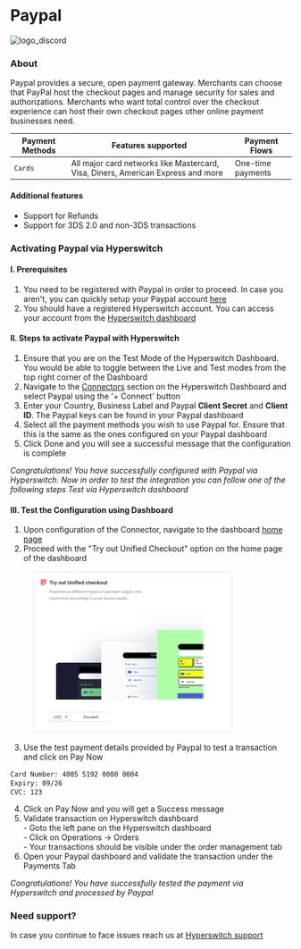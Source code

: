# Paypal

![logo\_discord](https://hyperswitch.io/icons/homePageIcons/logos/paypalLogo.svg)

### About

Paypal provides a secure, open payment gateway. Merchants can choose that PayPal host the checkout pages and manage security for sales and authorizations. Merchants who want total control over the checkout experience can host their own checkout pages other online payment businesses need.

| Payment Methods | Features supported                                                               | Payment Flows     |
| --------------- | -------------------------------------------------------------------------------- | ----------------- |
| `Cards`         | All major card networks like Mastercard, Visa, Diners, American Express and more | One-time payments |

#### Additional features

* Support for Refunds
* Support for 3DS 2.0 and non-3DS transactions

### Activating Paypal via Hyperswitch

#### I. Prerequisites

1. You need to be registered with Paypal in order to proceed. In case you aren't, you can quickly setup your Paypal account [here](https://developer.paypal.com/)
2. You should have a registered Hyperswitch account. You can access your account from the [Hyperswitch dashboard](https://app.hyperswitch.io/)

#### II. Steps to activate Paypal with Hyperswitch

1. Ensure that you are on the Test Mode of the Hyperswitch Dashboard. You would be able to toggle between the Live and Test modes from the top right corner of the Dashboard
2. Navigate to the [Connectors](https://app.hyperswitch.io/connectors) section on the Hyperswitch Dashboard and select Paypal using the '+ Connect' button
3. Enter your Country, Business Label and Paypal **Client Secret** and **Client ID**. The Paypal keys can be found in your Paypal dashboard
4. Select all the payment methods you wish to use Paypal for. Ensure that this is the same as the ones configured on your Paypal dashboard
5. Click Done and you will see a successful message that the configuration is complete

_Congratulations! You have successfully configured with Paypal via Hyperswitch. Now in order to test the integration you can follow one of the following steps Test via Hyperswitch dashboard_

#### III. Test the Configuration using Dashboard

1. Upon configuration of the Connector, navigate to the dashboard [home page](https://app.hyperswitch.io/home)
2. Proceed with the "Try out Unified Checkout" option on the home page of the dashboard

<figure><img src="../../.gitbook/assets/connector_unifiedcheckout.png" alt="" width="358"><figcaption></figcaption></figure>

3. Use the test payment details provided by Paypal to test a transaction and click on Pay Now

```
Card Number: 4005 5192 0000 0004
Expiry: 09/26
CVC: 123
```

4. Click on Pay Now and you will get a Success message
5. Validate transaction on Hyperswitch dashboard \
   \- Goto the left pane on the Hyperswitch dashboard \
   \- Click on Operations -> Orders \
   \- Your transactions should be visible under the order management tab
6. Open your Paypal dashboard and validate the transaction under the Payments Tab

_Congratulations! You have successfully tested the payment via Hyperswitch and processed by Paypal_

### Need support?

In case you continue to face issues reach us at [Hyperswitch support](https://hyperswitch.io/docs/support)
